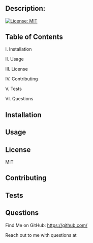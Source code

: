 # 

## Description: 
[![License: MIT](https://img.shields.io/badge/License-MIT-yellow.svg)](https://opensource.org/licenses/MIT)



## Table of Contents 

I. Installation

II. Usage
 
III. License

IV. Contributing

V. Tests

VI. Questions

## Installation


## Usage


## License 
MIT





## Contributing 


## Tests 


## Questions

Find Me on GitHub: https://github.com/

Reach out to me with questions at 

